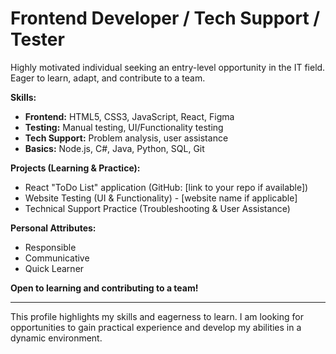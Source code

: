# Frontend Developer / Tech Support / Tester

Highly motivated individual seeking an entry-level opportunity in the IT field. Eager to learn, adapt, and contribute to a team.

**Skills:**

*   **Frontend:** HTML5, CSS3, JavaScript, React, Figma
*   **Testing:** Manual testing, UI/Functionality testing
*   **Tech Support:** Problem analysis, user assistance
*   **Basics:** Node.js, C#, Java, Python, SQL, Git

**Projects (Learning & Practice):**

*   React "ToDo List" application (GitHub: [link to your repo if available])
*   Website Testing (UI & Functionality) - [website name if applicable]
*   Technical Support Practice (Troubleshooting & User Assistance)

**Personal Attributes:**

*   Responsible
*   Communicative
*   Quick Learner

**Open to learning and contributing to a team!**

---
This profile highlights my skills and eagerness to learn. I am looking for opportunities to gain practical experience and develop my abilities in a dynamic environment.
